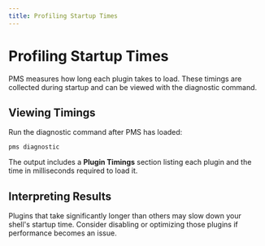 ```yaml
---
title: Profiling Startup Times
---
```


# Profiling Startup Times

PMS measures how long each plugin takes to load. These timings are collected during startup and can be viewed with the diagnostic command.

## Viewing Timings

Run the diagnostic command after PMS has loaded:

```
pms diagnostic
```

The output includes a **Plugin Timings** section listing each plugin and the time in milliseconds required to load it.

## Interpreting Results

Plugins that take significantly longer than others may slow down your shell's startup time. Consider disabling or optimizing those plugins if performance becomes an issue.
